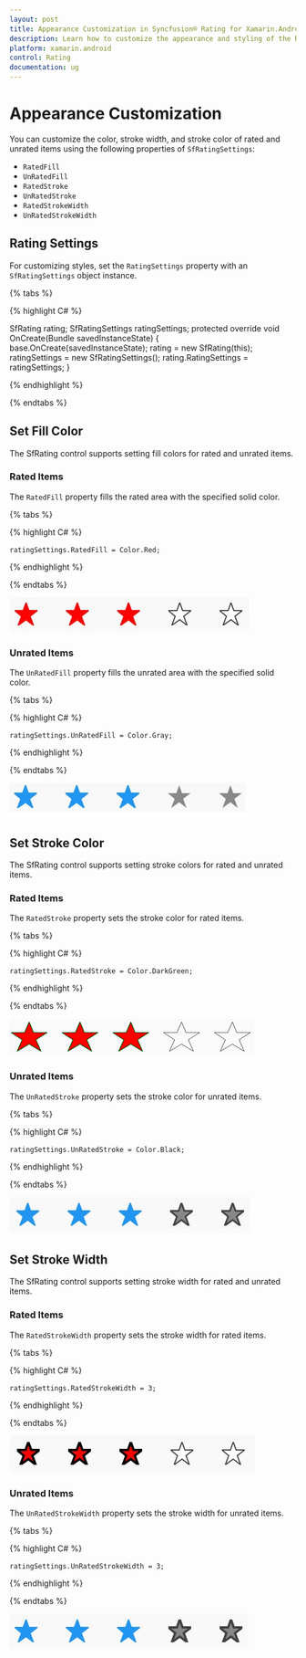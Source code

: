 ```yaml
---
layout: post
title: Appearance Customization in Syncfusion® Rating for Xamarin.Android
description: Learn how to customize the appearance and styling of the Rating control using fill colors, stroke colors, and stroke width properties through SfRatingSettings.
platform: xamarin.android
control: Rating
documentation: ug
---
```


# Appearance Customization
You can customize the color, stroke width, and stroke color of rated and unrated items using the following properties of `SfRatingSettings`:

* `RatedFill`
* `UnRatedFill`
* `RatedStroke`
* `UnRatedStroke`
* `RatedStrokeWidth`
* `UnRatedStrokeWidth`

## Rating Settings

For customizing styles, set the `RatingSettings` property with an `SfRatingSettings` object instance.

{% tabs %}

{% highlight C# %}

SfRating rating;
SfRatingSettings ratingSettings;
protected override void OnCreate(Bundle savedInstanceState)
{
    base.OnCreate(savedInstanceState);
    rating = new SfRating(this);
    ratingSettings = new SfRatingSettings();
    rating.RatingSettings = ratingSettings;
}

{% endhighlight %}

{% endtabs %}

## Set Fill Color

The SfRating control supports setting fill colors for rated and unrated items.

### Rated Items

The `RatedFill` property fills the rated area with the specified solid color.

{% tabs %}

{% highlight C# %}

	ratingSettings.RatedFill = Color.Red;

{% endhighlight %}

{% endtabs %}

![Rated Items](images/ratedFill.jpg)

### Unrated Items

The `UnRatedFill` property fills the unrated area with the specified solid color.

{% tabs %}

{% highlight C# %}

	ratingSettings.UnRatedFill = Color.Gray;

{% endhighlight %}

{% endtabs %}

![Unrated Items](images/unRatedFill.jpg)

## Set Stroke Color

The SfRating control supports setting stroke colors for rated and unrated items.

### Rated Items

The `RatedStroke` property sets the stroke color for rated items.

{% tabs %}

{% highlight C# %}

    ratingSettings.RatedStroke = Color.DarkGreen;

{% endhighlight %}

{% endtabs %}

![Rated Item Stroke Color](images/ratedStroke.png)

### Unrated Items

The `UnRatedStroke` property sets the stroke color for unrated items.

{% tabs %}

{% highlight C# %}

	ratingSettings.UnRatedStroke = Color.Black;

{% endhighlight %}

{% endtabs %}

![Unrated Item Stroke Color](images/unRatedStroke.jpg)
 
## Set Stroke Width

The SfRating control supports setting stroke width for rated and unrated items.

### Rated Items

The `RatedStrokeWidth` property sets the stroke width for rated items.

{% tabs %}

{% highlight C# %}

	ratingSettings.RatedStrokeWidth = 3;

{% endhighlight %}

{% endtabs %}

![Rated Item Stroke Width](images/ratedStrokeWidth.jpg)

### Unrated Items

The `UnRatedStrokeWidth` property sets the stroke width for unrated items.

{% tabs %}

{% highlight C# %}

	ratingSettings.UnRatedStrokeWidth = 3;

{% endhighlight %}

{% endtabs %}

![Unrated Item Stroke Width](images/unRatedStrokeWidth.jpg)
